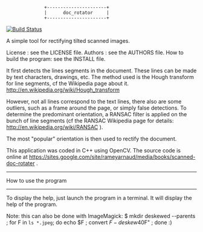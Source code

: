                   +----------------------+
                  |      doc_rotator     |
                  +----------------------+

[![Build Status](https://travis-ci.org/arnaud-ramey/doc_rotator.svg)](https://travis-ci.org/arnaud-ramey/doc_rotator)

A simple tool for rectifying tilted scanned images.

License :                  see the LICENSE file.
Authors :                  see the AUTHORS file.
How to build the program:  see the INSTALL file.

It first detects the lines segments in the document.
These lines can be made by text characters, drawings, etc.
The method used is the Hough transform for line segments, cf the Wikipedia page about it.
http://en.wikipedia.org/wiki/Hough_transform

However, not all lines correspond to the text lines, there also are some
outliers, such as a frame around the page, or simply false detections. To
determine the predominant orientation, a RANSAC filter is applied on the
bunch of line segments (cf the RANSAC Wikipedia page for details:
http://en.wikipedia.org/wiki/RANSAC ).

The most "popular" orientation is then used to rectify the document.

This application was coded in C++ using OpenCV.
The source code is online at https://sites.google.com/site/rameyarnaud/media/books/scanned-doc-rotater .
________________________________________________________________________________

How to use the program
________________________________________________________________________________
To display the help, just launch the program in a terminal.
It will display the help of the program.

Note: this can also be done with ImageMagick:
$ mkdir deskewed --parents ; for F in `ls *.jpeg`; do echo $F ; convert $F -deskew 40% "deskewed/$F" ; done
:)
